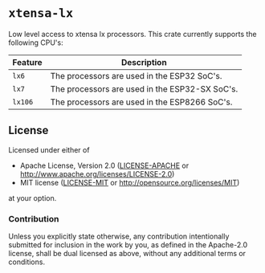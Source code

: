 # `xtensa-lx`

Low level access to xtensa lx processors. This crate currently supports the following CPU's:

| Feature        | Description                                    |
|----------------|------------------------------------------------|
|   `lx6`        | The processors are used in the ESP32 SoC's.    |
|   `lx7`        | The processors are used in the ESP32-SX SoC's. |
|   `lx106`      | The processors are used in the ESP8266 SoC's.  |

## License

Licensed under either of

- Apache License, Version 2.0 ([LICENSE-APACHE](LICENSE-APACHE) or
  http://www.apache.org/licenses/LICENSE-2.0)
- MIT license ([LICENSE-MIT](LICENSE-MIT) or http://opensource.org/licenses/MIT)

at your option.

### Contribution

Unless you explicitly state otherwise, any contribution intentionally submitted for inclusion in the
work by you, as defined in the Apache-2.0 license, shall be dual licensed as above, without any
additional terms or conditions.
